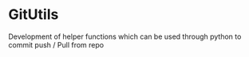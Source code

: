 # GitUtils
Development of helper functions which can be used through python to commit push / Pull from repo
